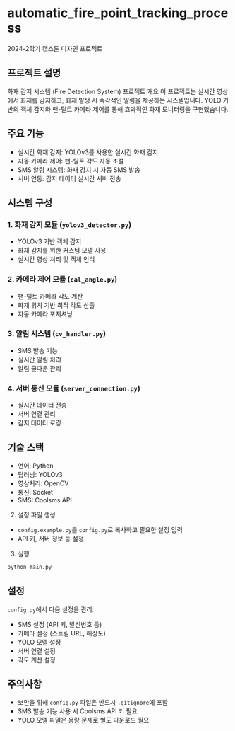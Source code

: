 # automatic_fire_point_tracking_process

2024-2학기 캡스톤 디자인 프로젝트

## 프로젝트 설명

화재 감지 시스템 (Fire Detection System)
프로젝트 개요
이 프로젝트는 실시간 영상에서 화재를 감지하고, 화재 발생 시 즉각적인 알림을 제공하는 시스템입니다. YOLO 기반의 객체 감지와 팬-틸트 카메라 제어를 통해 효과적인 화재 모니터링을 구현했습니다.

## 주요 기능

- 실시간 화재 감지: YOLOv3를 사용한 실시간 화재 감지
- 자동 카메라 제어: 팬-틸트 각도 자동 조절
- SMS 알림 시스템: 화재 감지 시 자동 SMS 발송
- 서버 연동: 감지 데이터 실시간 서버 전송

## 시스템 구성

### 1. 화재 감지 모듈 (`yolov3_detector.py`)

- YOLOv3 기반 객체 감지
- 화재 감지를 위한 커스텀 모델 사용
- 실시간 영상 처리 및 객체 인식

### 2. 카메라 제어 모듈 (`cal_angle.py`)

- 팬-틸트 카메라 각도 계산
- 화재 위치 기반 최적 각도 산출
- 자동 카메라 포지셔닝

### 3. 알림 시스템 (`cv_handler.py`)

- SMS 발송 기능
- 실시간 알림 처리
- 알림 쿨다운 관리

### 4. 서버 통신 모듈 (`server_connection.py`)

- 실시간 데이터 전송
- 서버 연결 관리
- 감지 데이터 로깅

## 기술 스택

- 언어: Python
- 딥러닝: YOLOv3
- 영상처리: OpenCV
- 통신: Socket
- SMS: Coolsms API

2. 설정 파일 생성

- `config.example.py`를 `config.py`로 복사하고 필요한 설정 입력
- API 키, 서버 정보 등 설정

3. 실행

```bash
python main.py
```

## 설정

`config.py`에서 다음 설정을 관리:

- SMS 설정 (API 키, 발신번호 등)
- 카메라 설정 (스트림 URL, 해상도)
- YOLO 모델 설정
- 서버 연결 설정
- 각도 계산 설정

## 주의사항

- 보안을 위해 `config.py` 파일은 반드시 `.gitignore`에 포함
- SMS 발송 기능 사용 시 Coolsms API 키 필요
- YOLO 모델 파일은 용량 문제로 별도 다운로드 필요

